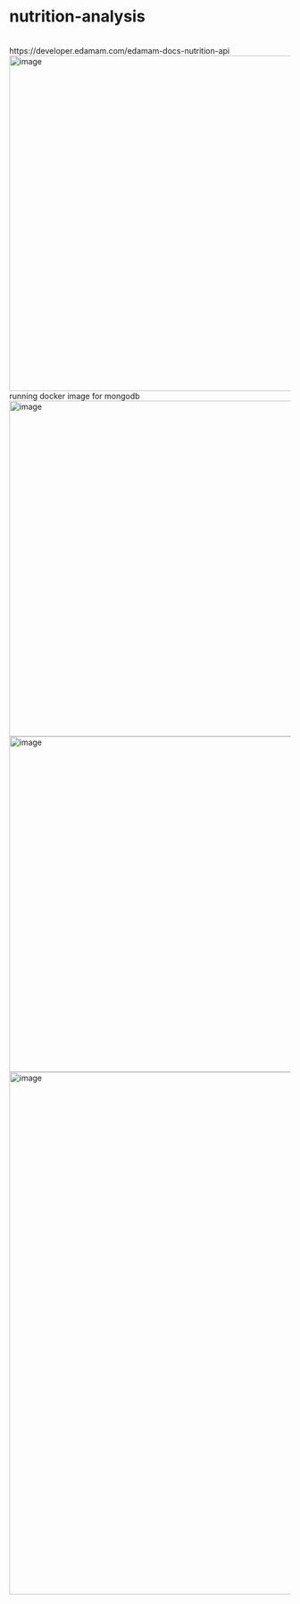 # nutrition-analysis
<br>
https://developer.edamam.com/edamam-docs-nutrition-api
<br>

<img width="600" alt="image" src="https://user-images.githubusercontent.com/57039610/150753090-4eea3df7-9674-44eb-88a0-1e5aec72a3b9.png">

<br>
running docker image for mongodb
<br>

<img width="600" alt="image" src="https://user-images.githubusercontent.com/57039610/150746417-2c9eb97f-3072-44ac-8d24-7c7f9245c0af.png">
<br>
<img width="600" alt="image" src="https://user-images.githubusercontent.com/57039610/150753549-2e572d1b-c192-4d13-9715-704f83bd023e.png">

<br>
<img width="934" alt="image" src="https://user-images.githubusercontent.com/57039610/150760506-3af44228-4c64-46d7-8fb9-f41d1c449bb8.png">




